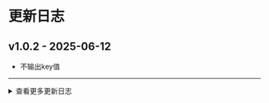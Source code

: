 # 更新日志

## v1.0.2 - 2025-06-12
* 不输出key值
---

<details onclose>
<summary>查看更多更新日志</summary>

## v1.0.1 - 2025-06-12
* onnx2trt发布
* 发布自动打包
---


</details>

